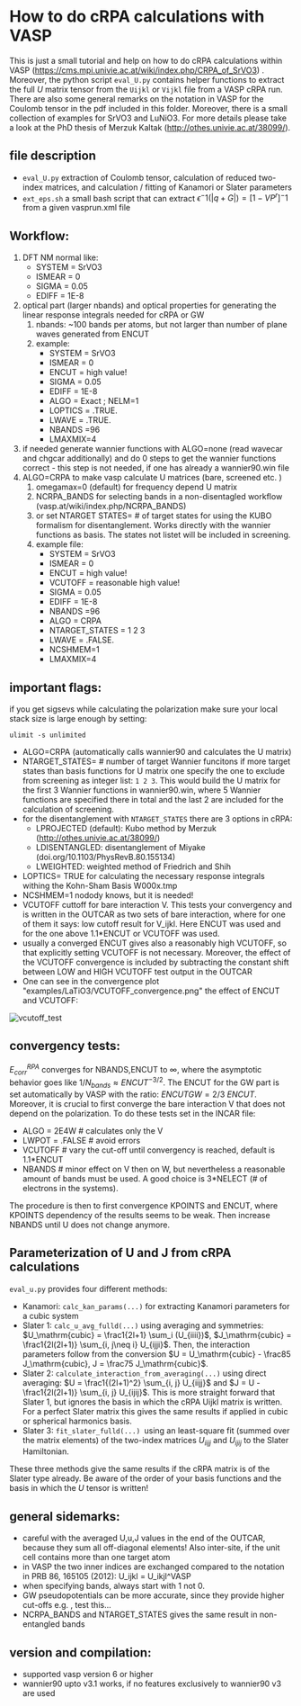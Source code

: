# How to do cRPA calculations with VASP

This is just a small tutorial and help on how to do cRPA calculations within
VASP (https://cms.mpi.univie.ac.at/wiki/index.php/CRPA_of_SrVO3) . Moreover, the
python script `eval_U.py` contains helper functions to extract the full
$U$ matrix tensor from the `Uijkl` or `Vijkl` file from a VASP cRPA run. There
are also some general remarks on the notation in VASP for the Coulomb tensor in
the pdf included in this folder. Moreover, there is a small collection of
examples for SrVO3 and LuNiO3. For more details please take a look at the PhD
thesis of Merzuk Kaltak (http://othes.univie.ac.at/38099/).

## file description
 * `eval_U.py` extraction of Coulomb tensor, calculation of reduced two-index matrices, and calculation / fitting of Kanamori or Slater parameters
 * `ext_eps.sh` a small bash script that can extract $\epsilon^-1(|q+G|)=[1-VP^r]^-1$ from a given vasprun.xml file

## Workflow:
1. DFT NM normal like:
    * SYSTEM = SrVO3
    * ISMEAR =  0
    * SIGMA =  0.05
    * EDIFF = 1E-8
2. optical part (larger nbands) and optical properties for generating the linear response integrals needed for cRPA or GW
    1. nbands: ~100 bands per atoms, but not larger than number of plane waves generated from ENCUT
    2. example:
        * SYSTEM = SrVO3
        * ISMEAR =  0
        * ENCUT = high value!
        * SIGMA =  0.05
        * EDIFF = 1E-8
        * ALGO = Exact ; NELM=1
        * LOPTICS = .TRUE.
        * LWAVE = .TRUE.
        * NBANDS =96
        * LMAXMIX=4
3. if needed generate wannier functions with ALGO=none (read wavecar and chgcar additionally) and do 0 steps to get the wannier functions correct - this step is not needed, if one has already a wannier90.win file
4. ALGO=CRPA to make vasp calculate U matrices (bare, screened etc. )
    1. omegamax=0 (default) for frequency depend U matrix
    2. NCRPA_BANDS for selecting bands in a non-disentagled workflow (vasp.at/wiki/index.php/NCRPA_BANDS)
    3. or set NTARGET STATES= # of target states for using the KUBO formalism for disentanglement. Works directly with the wannier functions as basis. The states not listet will be included in screening.
    4. example file:
        * SYSTEM = SrVO3
        * ISMEAR =  0
        * ENCUT = high value!
        * VCUTOFF = reasonable high value!
        * SIGMA =  0.05
        * EDIFF = 1E-8
        * NBANDS =96
        * ALGO = CRPA
        * NTARGET_STATES = 1 2 3
        * LWAVE = .FALSE.
        * NCSHMEM=1
        * LMAXMIX=4

## important flags:
if you get sigsevs while calculating the polarization make sure your local stack
size is large enough by setting:
```
ulimit -s unlimited
```

* ALGO=CRPA (automatically calls wannier90 and calculates the U matrix)
* NTARGET_STATES= # number of target Wannier funcitons if more target states than basis functions for U matrix one specify the one to exclude from screening as integer list: `1 2 3`. This would build the U matrix for the first 3 Wannier functions in wannier90.win, where 5 Wannier functions are specified there in total and the last 2 are included for the calculation of screening.
* for the disentanglement with `NTARGET_STATES` there are 3 options in cRPA:
    * LPROJECTED (default): Kubo method by Merzuk (http://othes.univie.ac.at/38099/)
    * LDISENTANGLED: disentanglement of Miyake (doi.org/10.1103/PhysRevB.80.155134)
    * LWEIGHTED: weighted method of Friedrich and Shih
* LOPTICS= TRUE for calculating the necessary response integrals withing the Kohn-Sham Basis W000x.tmp
* NCSHMEM=1 nodody knows, but it is needed!
* VCUTOFF cuttoff for bare interaction V. This tests your convergency
and is written in the OUTCAR as two sets of bare interaction, where for one of them
it says: low cutoff result for V_ijkl. Here ENCUT was used and for the one above 1.1*ENCUT or VCUTOFF was used.
* usually a converged ENCUT gives also a reasonably high VCUTOFF, so that explicitly setting VCUTOFF is not necessary. Moreover, the effect of the VCUTOFF convergence is included by subtracting the constant shift between LOW and HIGH VCUTOFF test output in the OUTCAR
* One can see in the convergence plot "examples/LaTiO3/VCUTOFF_convergence.png" the effect of ENCUT and VCUTOFF:

![vcutoff_test](VCUTOFF_convergence.png)

## convergency tests:
$`E_{corr}^{RPA}`$  converges for NBANDS,ENCUT to $`\infty`$, where the asymptotic
behavior goes like $`1/N_{bands} \approx ENCUT^{-3/2} `$. The ENCUT for the GW part
is set automatically by VASP with the ratio: $`ENCUTGW = 2/3 \ ENCUT`$. Moreover,
it is crucial to first converge the bare interaction V that does not depend on the
polarization. To do these tests set in the INCAR file:
* ALGO = 2E4W  # calculates only the V
* LWPOT = .FALSE # avoid errors
* VCUTOFF # vary the cut-off until convergency is reached, default is 1.1*ENCUT
* NBANDS # minor effect on V then on W, but nevertheless a reasonable amount of
bands must be used. A good choice is 3*NELECT (# of electrons in the systems).

The procedure is then to first convergence KPOINTS and ENCUT, where KPOINTS dependency of the results seems to be weak. Then increase NBANDS until U does not change anymore.

## Parameterization of U and J from cRPA calculations
`eval_u.py` provides four different methods:
- Kanamori: `calc_kan_params(...)` for extracting Kanamori parameters for a cubic system 
- Slater 1: `calc_u_avg_fulld(...)` using averaging and symmetries: $`U_\mathrm{cubic} = \frac1{2l+1} \sum_i (U_{iiii})`$, $`J_\mathrm{cubic} = \frac1{2l(2l+1)} \sum_{i, j\neq i} U_{ijji}`$. Then, the interaction parameters follow from the conversion $`U = U_\mathrm{cubic} - \frac85 J_\mathrm{cubic}, J = \frac75 J_\mathrm{cubic}`$.
- Slater 2: `calculate_interaction_from_averaging(...)` using direct averaging: $`U = \frac1{(2l+1)^2} \sum_{i, j} U_{iijj}`$ and $`J = U - \frac1{2l(2l+1)} \sum_{i, j} U_{ijij}`$. This is more straight forward that Slater 1, but ignores the basis in which the cRPA Uijkl matrix is written. For a perfect Slater matrix this gives the same results if applied in cubic or spherical harmonics basis.
- Slater 3: `fit_slater_fulld(...) `using an least-square fit (summed over the matrix elements) of the two-index matrices $`U_{iijj}`$ and $`U_{ijij}`$ to the Slater Hamiltonian. 

These three methods give the same results if the cRPA matrix is of the Slater type already. Be aware of the order of your basis functions and the basis in which the $U$ tensor is written!

## general sidemarks:
* careful with the averaged U,u,J values in the end of the OUTCAR, because they sum all off-diagonal elements! Also inter-site, if the unit cell contains more than one target atom
* in VASP the two inner indices are exchanged compared to the notation in PRB 86, 165105 (2012): U_ijkl = U_ikjl^VASP
* when specifying bands, always start with 1 not 0.
* GW pseudopotentials can be more accurate, since they provide higher cut-offs e.g. , test this...
* NCRPA_BANDS and NTARGET_STATES gives the same result in non-entangled bands

## version and compilation:
* supported vasp version 6 or higher
* wannier90 upto v3.1 works, if no features exclusively to wannier90 v3 are used
